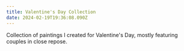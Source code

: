 ```yaml
---
title: Valentine's Day Collection
date: 2024-02-19T19:36:08.090Z
---
```

Collection of paintings I created for Valentine's Day, mostly featuring couples in close repose.